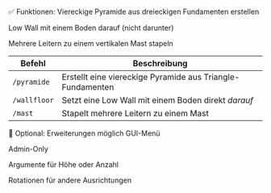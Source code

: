 ✅ Funktionen:
Viereckige Pyramide aus dreieckigen Fundamenten erstellen

Low Wall mit einem Boden darauf (nicht darunter)

Mehrere Leitern zu einem vertikalen Mast stapeln

| Befehl       | Beschreibung                                               |
| ------------ | ---------------------------------------------------------- |
| `/pyramide`  | Erstellt eine viereckige Pyramide aus Triangle-Fundamenten |
| `/wallfloor` | Setzt eine Low Wall mit einem Boden direkt *darauf*        |
| `/mast`      | Stapelt mehrere Leitern zu einem Mast                      |


📌 Optional: Erweiterungen möglich
GUI-Menü

Admin-Only

Argumente für Höhe oder Anzahl

Rotationen für andere Ausrichtungen
